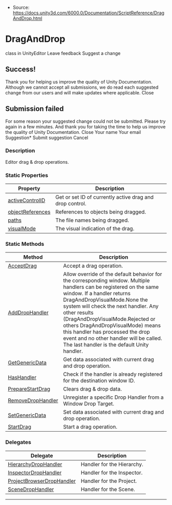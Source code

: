 * Source: https://docs.unity3d.com/6000.0/Documentation/ScriptReference/DragAndDrop.html

# DragAndDrop
class in UnityEditor
Leave feedback
Suggest a change
## Success!
Thank you for helping us improve the quality of Unity Documentation. Although we cannot accept all submissions, we do read each suggested change from our users and will make updates where applicable.
Close
## Submission failed
For some reason your suggested change could not be submitted. Please <a>try again</a> in a few minutes. And thank you for taking the time to help us improve the quality of Unity Documentation.
Close
Your name Your email Suggestion* Submit suggestion
Cancel
### Description
Editor drag & drop operations.
### Static Properties
Property | Description  
---|---  
[activeControlID](https://docs.unity3d.com/6000.0/Documentation/ScriptReference/DragAndDrop-activeControlID.html) | Get or set ID of currently active drag and drop control.  
[objectReferences](https://docs.unity3d.com/6000.0/Documentation/ScriptReference/DragAndDrop-objectReferences.html) | References to objects being dragged.  
[paths](https://docs.unity3d.com/6000.0/Documentation/ScriptReference/DragAndDrop-paths.html) | The file names being dragged.  
[visualMode](https://docs.unity3d.com/6000.0/Documentation/ScriptReference/DragAndDrop-visualMode.html) | The visual indication of the drag.  
### Static Methods
Method | Description  
---|---  
[AcceptDrag](https://docs.unity3d.com/6000.0/Documentation/ScriptReference/DragAndDrop.AcceptDrag.html) | Accept a drag operation.  
[AddDropHandler](https://docs.unity3d.com/6000.0/Documentation/ScriptReference/DragAndDrop.AddDropHandler.html) | Allow override of the default behavior for the corresponding window. Multiple handlers can be registered on the same window. If a handler returns DragAndDropVisualMode.None the system will check the next handler. Any other results (DragAndDropVisualMode.Rejected or others DragAndDropVisualMode) means this handler has processed the drop event and no other handler will be called. The last handler is the default Unity handler.  
[GetGenericData](https://docs.unity3d.com/6000.0/Documentation/ScriptReference/DragAndDrop.GetGenericData.html) | Get data associated with current drag and drop operation.  
[HasHandler](https://docs.unity3d.com/6000.0/Documentation/ScriptReference/DragAndDrop.HasHandler.html) | Check if the handler is already registered for the destination window ID.  
[PrepareStartDrag](https://docs.unity3d.com/6000.0/Documentation/ScriptReference/DragAndDrop.PrepareStartDrag.html) | Clears drag & drop data.  
[RemoveDropHandler](https://docs.unity3d.com/6000.0/Documentation/ScriptReference/DragAndDrop.RemoveDropHandler.html) | Unregister a specific Drop Handler from a Window Drop Target.  
[SetGenericData](https://docs.unity3d.com/6000.0/Documentation/ScriptReference/DragAndDrop.SetGenericData.html) | Set data associated with current drag and drop operation.  
[StartDrag](https://docs.unity3d.com/6000.0/Documentation/ScriptReference/DragAndDrop.StartDrag.html) | Start a drag operation.  
### Delegates
Delegate | Description  
---|---  
[HierarchyDropHandler](https://docs.unity3d.com/6000.0/Documentation/ScriptReference/DragAndDrop.HierarchyDropHandler.html) | Handler for the Hierarchy.  
[InspectorDropHandler](https://docs.unity3d.com/6000.0/Documentation/ScriptReference/DragAndDrop.InspectorDropHandler.html) | Handler for the Inspector.  
[ProjectBrowserDropHandler](https://docs.unity3d.com/6000.0/Documentation/ScriptReference/DragAndDrop.ProjectBrowserDropHandler.html) | Handler for the Project.  
[SceneDropHandler](https://docs.unity3d.com/6000.0/Documentation/ScriptReference/DragAndDrop.SceneDropHandler.html) | Handler for the Scene.  
* * *
